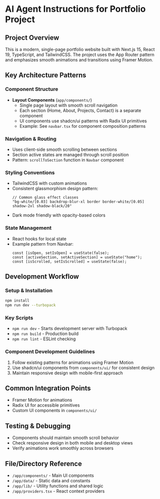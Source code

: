 # AI Agent Instructions for Portfolio Project

## Project Overview
This is a modern, single-page portfolio website built with Next.js 15, React 19, TypeScript, and TailwindCSS. The project uses the App Router pattern and emphasizes smooth animations and transitions using Framer Motion.

## Key Architecture Patterns

### Component Structure
- **Layout Components** (`app/components/`)
  - Single page layout with smooth scroll navigation
  - Each section (Home, About, Projects, Contact) is a separate component
  - UI components use shadcn/ui patterns with Radix UI primitives
  - Example: See `navbar.tsx` for component composition patterns

### Navigation & Routing
- Uses client-side smooth scrolling between sections
- Section active states are managed through scroll position
- Pattern: `scrollToSection` function in `Navbar` component

### Styling Conventions
- TailwindCSS with custom animations
- Consistent glassmorphism design pattern:
  ```tsx
  // Common glass effect classes
  "bg-white/[0.03] backdrop-blur-xl border border-white/[0.05] shadow-2xl shadow-black/20"
  ```
- Dark mode friendly with opacity-based colors

### State Management
- React hooks for local state
- Example pattern from Navbar:
  ```tsx
  const [isOpen, setIsOpen] = useState(false);
  const [activeSection, setActiveSection] = useState("home");
  const [isScrolled, setIsScrolled] = useState(false);
  ```

## Development Workflow

### Setup & Installation
```bash
npm install
npm run dev --turbopack
```

### Key Scripts
- `npm run dev` - Starts development server with Turbopack
- `npm run build` - Production build
- `npm run lint` - ESLint checking

### Component Development Guidelines
1. Follow existing patterns for animations using Framer Motion
2. Use shadcn/ui components from `components/ui/` for consistent design
3. Maintain responsive design with mobile-first approach

## Common Integration Points
- Framer Motion for animations
- Radix UI for accessible primitives
- Custom UI components in `components/ui/`

## Testing & Debugging
- Components should maintain smooth scroll behavior
- Check responsive design in both mobile and desktop views
- Verify animations work smoothly across browsers

## File/Directory Reference
- `/app/components/` - Main UI components
- `/app/data/` - Static data and constants
- `/app/lib/` - Utility functions and shared logic
- `/app/providers.tsx` - React context providers
